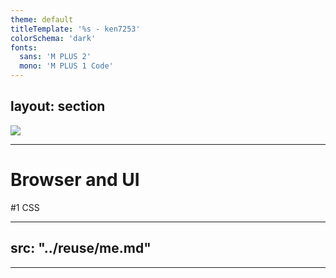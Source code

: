 ```yaml
---
theme: default
titleTemplate: '%s - ken7253'
colorSchema: 'dark'
fonts:
  sans: 'M PLUS 2'
  mono: 'M PLUS 1 Code'
---
```

layout: section
---

<img src="/img/1.jpg" />

---

# Browser and UI
\#1 CSS

---
src: "../reuse/me.md"
---

---

